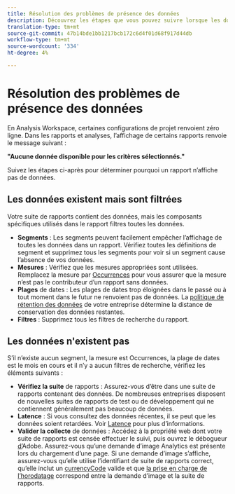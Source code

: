 ```yaml
---
title: Résolution des problèmes de présence des données
description: Découvrez les étapes que vous pouvez suivre lorsque les données ne s’affichent pas dans les rapports.
translation-type: tm+mt
source-git-commit: 47b14bde1bb1217bcb172c6d4f01d68f917d44db
workflow-type: tm+mt
source-wordcount: '334'
ht-degree: 4%

---
```



# Résolution des problèmes de présence des données

En Analysis Workspace, certaines configurations de projet renvoient zéro ligne. Dans les rapports et analyses, l’affichage de certains rapports renvoie le message suivant :

**&quot;Aucune donnée disponible pour les critères sélectionnés.&quot;**

Suivez les étapes ci-après pour déterminer pourquoi un rapport n’affiche pas de données.

## Les données existent mais sont filtrées

Votre suite de rapports contient des données, mais les composants spécifiques utilisés dans le rapport filtres toutes les données.

* **Segments** : Les segments peuvent facilement empêcher l’affichage de toutes les données dans un rapport. Vérifiez toutes les définitions de segment et supprimez tous les segments pour voir si un segment cause l’absence de vos données.
* **Mesures** : Vérifiez que les mesures appropriées sont utilisées. Remplacez la mesure par [Occurrences](/help/components/metrics/occurrences.md) pour vous assurer que la mesure n’est pas le contributeur d’un rapport sans données.
* **Plages** de dates : Les plages de dates trop éloignées dans le passé ou à tout moment dans le futur ne renvoient pas de données. La [politique de rétention des données](data-retention.md) de votre entreprise détermine la distance de conservation des données restantes.
* **Filtres** : Supprimez tous les filtres de recherche du rapport.

## Les données n&#39;existent pas

S’il n’existe aucun segment, la mesure est Occurrences, la plage de dates est le mois en cours et il n’y a aucun filtres de recherche, vérifiez les éléments suivants :

* **Vérifiez la suite** de rapports : Assurez-vous d’être dans une suite de rapports contenant des données. De nombreuses entreprises disposent de nouvelles suites de rapports de test ou de développement qui ne contiennent généralement pas beaucoup de données.
* **Latence** : Si vous consultez des données récentes, il se peut que les données soient retardées. Voir [Latence](latency.md) pour plus d’informations.
* **Valider la collecte** de données : Accédez à la propriété web dont votre suite de rapports est censée effectuer le suivi, puis ouvrez le débogueur [ d’](https://experienceleague.adobe.com/docs/debugger/using/experience-cloud-debugger.html?lang=fr-FR)Adobe. Assurez-vous qu’une demande d’image Analytics est présente lors du chargement d’une page. Si une demande d’image s’affiche, assurez-vous qu’elle utilise l’identifiant de suite de rapports correct, qu’elle inclut un [currencyCode](/help/implement/vars/config-vars/currencycode.md) valide et que [la prise en charge de l’horodatage](/help/implement/vars/page-vars/timestamp.md) correspond entre la demande d’image et la suite de rapports.
